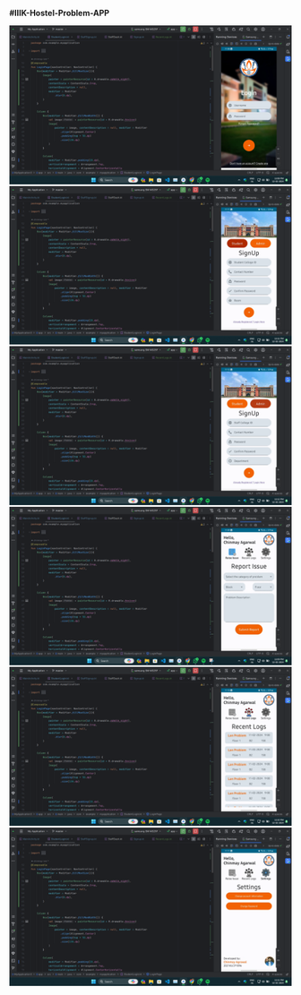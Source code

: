 **#IIIK-Hostel-Problem-APP**

<div class="grid-container">
   <div class="grid-item">
        <img src="./Screenshots/login.png" alt="Login Screen"  width="auto">
    </div>
   <div class="grid-item">
        <img src="./Screenshots/student_signup.png" alt="Student Signup Screen"  width="auto">
    </div>
   <div class="grid-item">
        <img src="./Screenshots/staff_signup.png" alt="Staff Signup screen"  width="auto">
    </div>
    <div class="grid-item">
        <img src="./Screenshots/raise_issue.png" alt="Dashboard Screenshot 1" width="auto">
    </div>
   <div class="grid-item">
        <img src="./Screenshots/recent_logs.png" alt="Dashboard Screenshot 2" width="auto">
    </div>
   <div class="grid-item">
        <img src="./Screenshots/settings.png" alt="Dashboard Screenshot 3" width="auto">
    </div>
</div>
